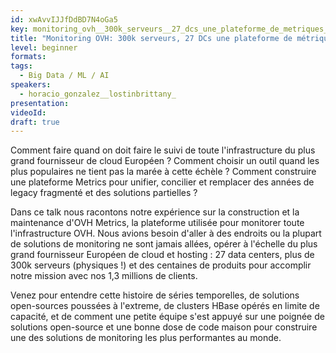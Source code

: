 ```yaml
---
id: xwAvvIJJfDdBD7N4oGa5
key: monitoring_ovh__300k_serveurs__27_dcs_une_plateforme_de_metriques_
title: "Monitoring OVH: 300k serveurs, 27 DCs une plateforme de métriques "
level: beginner
formats: 
tags:
  - Big Data / ML / AI
speakers:
  - horacio_gonzalez__lostinbrittany_
presentation:
videoId:
draft: true
---
```

Comment faire quand on doit faire le suivi de toute l'infrastructure du plus grand fournisseur de cloud Européen ?  Comment choisir un outil quand les plus populaires ne tient pas la marée à cette échèle ?  Comment construire une plateforme Metrics pour unifier, concilier et remplacer des années de legacy fragmenté et des solutions partielles ?

Dans ce talk nous racontons notre expérience sur la construction et la maintenance d'OVH Metrics, la plateforme utilisée pour monitorer toute l'infrastructure OVH. Nous avions besoin d'aller à des endroits ou la plupart de solutions de monitoring ne sont jamais allées, opérer à l'échelle du plus grand fournisseur Européen de cloud et hosting : 27 data centers, plus de 300k serveurs (physiques !) et des centaines de produits pour accomplir notre mission avec nos 1,3 millions de clients.

Venez pour entendre cette histoire de séries temporelles, de solutions open-sources poussées à l'extreme, de clusters HBase opérés en limite de capacité, et de comment une petite équipe  s'est appuyé sur une poignée de solutions open-source et  une bonne dose de code maison pour construire une des solutions de monitoring les plus performantes au monde.
